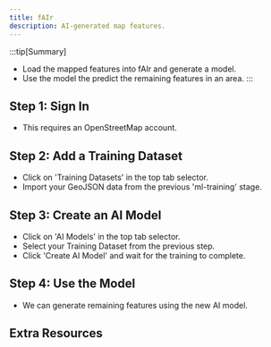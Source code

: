 ```yaml
---
title: fAIr
description: AI-generated map features.
---
```


:::tip[Summary]
- Load the mapped features into fAIr and generate a model.
- Use the model the predict the remaining features in an area.
:::

## Step 1: Sign In

- This requires an OpenStreetMap account.

## Step 2: Add a Training Dataset

- Click on 'Training Datasets' in the top tab selector.
- Import your GeoJSON data from the previous 'ml-training' stage.

## Step 3: Create an AI Model

- Click on 'AI Models' in the top tab selector.
- Select your Training Dataset from the previous step.
- Click 'Create AI Model' and wait for the training to complete.

## Step 4: Use the Model

- We can generate remaining features using the new AI model.

## Extra Resources

